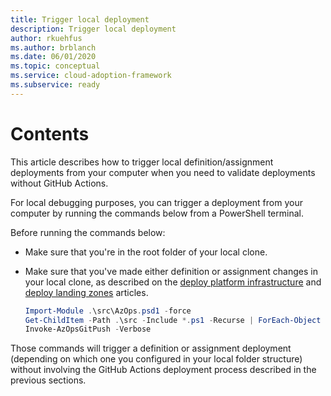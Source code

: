```yaml
---
title: Trigger local deployment
description: Trigger local deployment
author: rkuehfus
ms.author: brblanch
ms.date: 06/01/2020
ms.topic: conceptual
ms.service: cloud-adoption-framework
ms.subservice: ready
---
```


# Contents

This article describes how to trigger local definition/assignment deployments from your computer when you need to validate deployments without GitHub Actions.

For local debugging purposes, you can trigger a deployment from your computer by running the commands below from a PowerShell terminal.

 Before running the commands below:
 
* Make sure that you're in the root folder of your local clone.
* Make sure that you've made either definition or assignment changes in your local clone, as described on the [deploy platform infrastructure](./deploy-platform-infrastructure.md) and [deploy landing zones](./deploy-landing-zone.md) articles.

    ```powershell
    Import-Module .\src\AzOps.psd1 -force
    Get-ChildItem -Path .\src -Include *.ps1 -Recurse | ForEach-Object {.$_.FullName}
    Invoke-AzOpsGitPush -Verbose
    ```

Those commands will trigger a definition or assignment deployment (depending on which one you configured in your local folder structure) without involving the GitHub Actions deployment process described in the previous sections.

